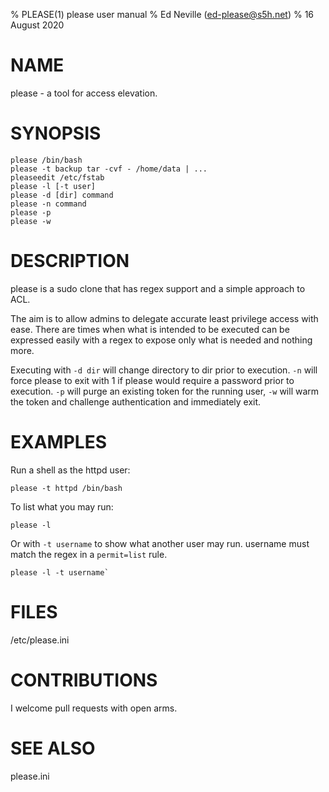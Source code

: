 % PLEASE(1) please user manual
% Ed Neville (ed-please@s5h.net)
% 16 August 2020

# NAME

please - a tool for access elevation.

# SYNOPSIS

```
please /bin/bash
please -t backup tar -cvf - /home/data | ...
pleaseedit /etc/fstab
please -l [-t user]
please -d [dir] command
please -n command
please -p
please -w
```

# DESCRIPTION

please is a sudo clone that has regex support and a simple approach to ACL.

The aim is to allow admins to delegate accurate least privilege access with ease. There are times when what is intended to be executed can be expressed easily with a regex to expose only what is needed and nothing more.

Executing with `-d dir` will change directory to dir prior to execution. `-n` will force please to exit with 1 if please would require a password prior to execution. `-p` will purge an existing token for the running user, `-w` will warm the token and challenge authentication and immediately exit.

# EXAMPLES

Run a shell as the httpd user:

```
please -t httpd /bin/bash
```

To list what you may run:

```
please -l
```

Or with `-t username` to show what another user may run. username must match the regex in a `permit=list` rule.

```
please -l -t username`
```

# FILES

/etc/please.ini

# CONTRIBUTIONS

I welcome pull requests with open arms.

# SEE ALSO

please.ini


